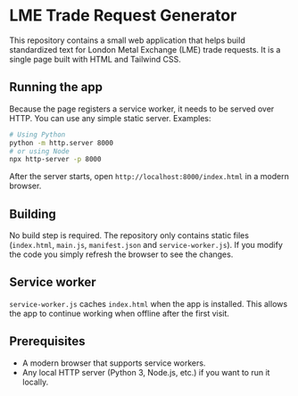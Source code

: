 # LME Trade Request Generator

This repository contains a small web application that helps build standardized text for London Metal Exchange (LME) trade requests. It is a single page built with HTML and Tailwind CSS.

## Running the app

Because the page registers a service worker, it needs to be served over HTTP. You can use any simple static server. Examples:

```bash
# Using Python
python -m http.server 8000
# or using Node
npx http-server -p 8000
```

After the server starts, open `http://localhost:8000/index.html` in a modern browser.

## Building

No build step is required. The repository only contains static files (`index.html`, `main.js`, `manifest.json` and `service-worker.js`). If you modify the code you simply refresh the browser to see the changes.

## Service worker

`service-worker.js` caches `index.html` when the app is installed. This allows the app to continue working when offline after the first visit.

## Prerequisites

- A modern browser that supports service workers.
- Any local HTTP server (Python 3, Node.js, etc.) if you want to run it locally.
